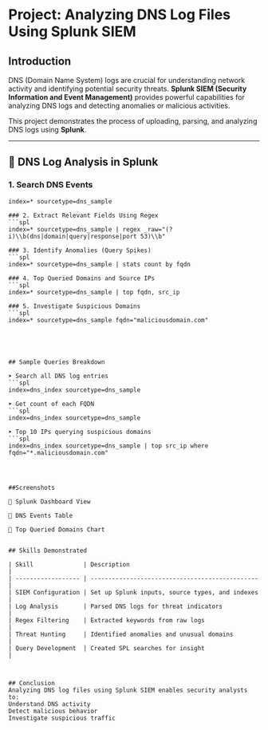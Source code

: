 # Project: Analyzing DNS Log Files Using Splunk SIEM


## Introduction

DNS (Domain Name System) logs are crucial for understanding network activity and identifying potential security threats. **Splunk SIEM (Security Information and Event Management)** provides powerful capabilities for analyzing DNS logs and detecting anomalies or malicious activities.

This project demonstrates the process of uploading, parsing, and analyzing DNS logs using **Splunk**.

---

## 🔎 DNS Log Analysis in Splunk

### 1. Search DNS Events
```spl
index=* sourcetype=dns_sample

### 2. Extract Relevant Fields Using Regex
```spl
index=* sourcetype=dns_sample | regex _raw="(?i)\\b(dns|domain|query|response|port 53)\\b"

### 3. Identify Anomalies (Query Spikes)
```spl
index=* sourcetype=dns_sample | stats count by fqdn

### 4. Top Queried Domains and Source IPs
```spl
index=* sourcetype=dns_sample | top fqdn, src_ip

### 5. Investigate Suspicious Domains
```spl
index=* sourcetype=dns_sample fqdn="maliciousdomain.com"





## Sample Queries Breakdown

➤ Search all DNS log entries
```spl
index=dns_index sourcetype=dns_sample

➤ Get count of each FQDN
```spl
index=dns_index sourcetype=dns_sample 

➤ Top 10 IPs querying suspicious domains
```spl
index=dns_index sourcetype=dns_sample | top src_ip where fqdn="*.maliciousdomain.com"




##Screenshots

🔹 Splunk Dashboard View

🔹 DNS Events Table

🔹 Top Queried Domains Chart


## Skills Demonstrated

| Skill              | Description                                     |
| ------------------ | ----------------------------------------------- |
| SIEM Configuration | Set up Splunk inputs, source types, and indexes |
| Log Analysis       | Parsed DNS logs for threat indicators           |
| Regex Filtering    | Extracted keywords from raw logs                |
| Threat Hunting     | Identified anomalies and unusual domains        |
| Query Development  | Created SPL searches for insight                |



## Conclusion
Analyzing DNS log files using Splunk SIEM enables security analysts to:
Understand DNS activity
Detect malicious behavior
Investigate suspicious traffic
